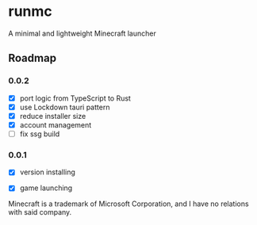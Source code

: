 # runmc

A minimal and lightweight Minecraft launcher

## Roadmap

### 0.0.2

- [x] port logic from TypeScript to Rust
- [x] use Lockdown tauri pattern
- [x] reduce installer size
- [x] account management
- [ ] fix ssg build

### 0.0.1

- [x] version installing
- [x] game launching


Minecraft is a trademark of Microsoft Corporation, and I have no relations with said company.
